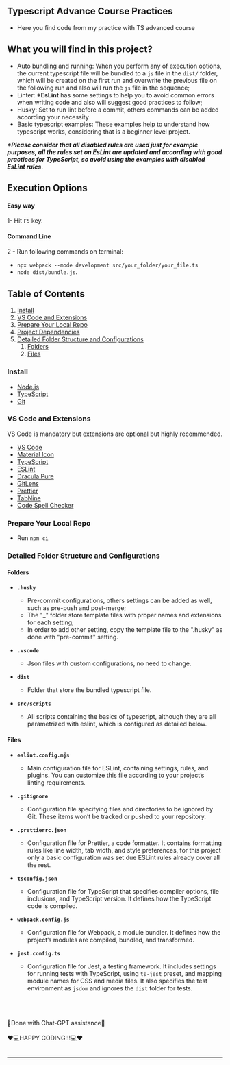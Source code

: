 ## Typescript Advance Course Practices

- Here you find code from my practice with TS advanced course

## What you will find in this project?

- Auto bundling and running: When you perform any of execution options, the current typescript file will be bundled to a `js` file in the `dist/` folder, which will be created on the first run and overwrite the previous file on the following run and also will run the `js` file in the sequence;
- Linter: **\*EsLint** has some settings to help you to avoid common errors when writing code and also will suggest good practices to follow;
- Husky: Set to run lint before a commit, others commands can be added according your necessity
- Basic typescript examples: These examples help to understand how typescript works, considering that is a beginner level project.

**_\*Please consider that all disabled rules are used just for example purposes, all the rules set on EsLint are updated and according with good practices for TypeScript, so avoid using the examples with disabled EsLint rules_**.

## Execution Options

#### Easy way

1- Hit `F5` key.

#### Command Line

2 - Run following commands on terminal:

- `npx webpack --mode development src/your_folder/your_file.ts`
- `node dist/bundle.js`.

## Table of Contents

1. [Install](#install)
2. [VS Code and Extensions](#vs-code-and-extensions)
3. [Prepare Your Local Repo](#prepare-your-local-repo)
4. [Project Dependencies](#project-dependencies)
5. [Detailed Folder Structure and Configurations](#detailed-folder-structure-and-configurations)
    1. [Folders](#folders)
    2. [Files](#files)

### Install

- [Node.js](https://nodejs.org/en/download/current)
- [TypeScript](https://www.typescriptlang.org/download)
- [Git](https://git-scm.com/downloads)

### VS Code and Extensions

VS Code is mandatory but extensions are optional but highly recommended.

- [VS Code](https://code.visualstudio.com/)
- [Material Icon](https://marketplace.visualstudio.com/items?itemName=PKief.material-icon-theme)
- [TypeScript](https://marketplace.visualstudio.com/items?itemName=ms-vscode.vscode-typescript-next)
- [ESLint](https://marketplace.visualstudio.com/items?itemName=dbaeumer.vscode-eslint)
- [Dracula Pure](https://marketplace.visualstudio.com/items?itemName=blackblackcat.dracula-pure)
- [GitLens](https://marketplace.visualstudio.com/items?itemName=eamodio.gitlens)
- [Prettier](https://marketplace.visualstudio.com/items?itemName=esbenp.prettier-vscode)
- [TabNine](https://marketplace.visualstudio.com/items?itemName=TabNine.tabnine-vscode)
- [Code Spell Checker](https://marketplace.visualstudio.com/items?itemName=streetsidesoftware.code-spell-checker)

### Prepare Your Local Repo

- Run `npm ci`

### Detailed Folder Structure and Configurations

#### Folders

- **`.husky`**

    - Pre-commit configurations, others settings can be added as well, such as pre-push and post-merge;
    - The "\_" folder store template files with proper names and extensions for each setting;
    - In order to add other setting, copy the template file to the ".husky" as done with "pre-commit" setting.

- **`.vscode`**

    - Json files with custom configurations, no need to change.

- **`dist`**

    - Folder that store the bundled typescript file.

- **`src/scripts`**
    - All scripts containing the basics of typescript, although they are all parametrized with eslint, which is configured as detailed below.

#### Files

- **`eslint.config.mjs`**

    - Main configuration file for ESLint, containing settings, rules, and plugins. You can customize this file according to your project’s linting requirements.

- **`.gitignore`**

    - Configuration file specifying files and directories to be ignored by Git. These items won’t be tracked or pushed to your repository.

- **`.prettierrc.json`**

    - Configuration file for Prettier, a code formatter. It contains formatting rules like line width, tab width, and style preferences, for this project only a basic configuration was set due ESLint rules already cover all the rest.

- **`tsconfig.json`**

    - Configuration file for TypeScript that specifies compiler options, file inclusions, and TypeScript version. It defines how the TypeScript code is compiled.

- **`webpack.config.js`**

    - Configuration file for Webpack, a module bundler. It defines how the project’s modules are compiled, bundled, and transformed.

- **`jest.config.ts`**
    - Configuration file for Jest, a testing framework. It includes settings for running tests with TypeScript, using `ts-jest` preset, and mapping module names for CSS and media files. It also specifies the test environment as `jsdom` and ignores the `dist` folder for tests.

<style>
  .centered {
    text-align: center;
  }
</style>

## <div class="centered">

<br></br>
🤖Done with Chat-GPT assistance🤖
<br></br>
❤️💻HAPPY CODING!!!💻❤️
<br></br>

---

</div>
